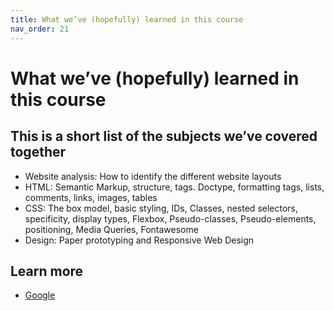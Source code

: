 ```yaml
---
title: What we’ve (hopefully) learned in this course
nav_order: 21
---
```


# What we’ve (hopefully) learned in this course

## This is a short list of the subjects we’ve covered together


* Website analysis: How to identify the different website layouts
* HTML: Semantic Markup, structure, tags. Doctype, formatting tags, lists, comments, links, images, tables
* CSS: The box model, basic styling, IDs, Classes, nested selectors, specificity, display types, Flexbox, Pseudo-classes, Pseudo-elements, positioning, Media Queries, Fontawesome
* Design: Paper prototyping and Responsive Web Design

## Learn more

- [Google](https://www.google.com/)
